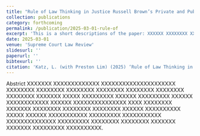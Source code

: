 ```yaml
---
title: "Rule of Law Thinking in Justice Russell Brown’s Private and Public Law"
collection: publications
category: forthcoming
permalink: /publication/2025-03-01-rule-of
excerpt: 'This is a short descriptions of the paper: XXXXXX XXXXXXXX XXXXXXXXXXX XXXXX XXXXXXX XXXXXXXXXXXXX XXXXXX XXXXXXXX XXXXXXXXX XXXXXXXXX XXXXXXXX XXXXXXXXX.'
date: 2025-03-01
venue: 'Supreme Court Law Review'
slidesurl: ''
paperurl: ''
bibtexurl: ''
citation: 'Katz, L. (with Preston Lim) (2025) ‘Rule of Law Thinking in Justice Russell Brown’s Private and Public Law,’ Supreme Court Law Review (forthcoming)'
---
```

Abstrict XXXXXXX XXXXXXXXXXXXX XXXXXXXXXXXXXXXXXXXXX XXXXXXXX XXXXXXXX XXXXXXXX XXXXXXXX XXXXXXXX XXXXXXXX XXXXXXXX XXXXXXX XXXXX XXXXXXXXX XXXXXX XXXXXXXXX XXXXXX XXXXXXXXXXXX XXXXXX XXXXXXXXXXXXXXX XXXX XXXXXXXX XXXXXXX XXXXXXXX XXXXXXXX XXXXXXXX XXXXXX XXXXXXXXXX XXXXX XXXXXX XXXXXXXXXXX XXXXXXXXX XXXXXXXXXXX XXXXXXXXXXXXXX XXXXXXXXX XXXXXXXX XXXXXXXX XXXXXXX XXXXXXX XXXXXXXXX XXXXXXXXXX.
